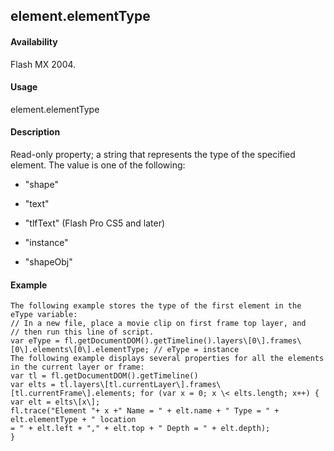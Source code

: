 ## element.elementType

#### Availability

Flash MX 2004.

#### Usage

element.elementType

#### Description

Read-only property; a string that represents the type of the specified element. The value is one of the following:

-   "shape"

-   "text"

-   "tlfText" (Flash Pro CS5 and later)

-   "instance"

-   "shapeObj"

#### Example

```
The following example stores the type of the first element in the eType variable:
// In a new file, place a movie clip on first frame top layer, and
// then run this line of script.
var eType = fl.getDocumentDOM().getTimeline().layers\[0\].frames\[0\].elements\[0\].elementType; // eType = instance
The following example displays several properties for all the elements in the current layer or frame:
var tl = fl.getDocumentDOM().getTimeline()
var elts = tl.layers\[tl.currentLayer\].frames\[tl.currentFrame\].elements; for (var x = 0; x \< elts.length; x++) {
var elt = elts\[x\];
fl.trace("Element "+ x +" Name = " + elt.name + " Type = " + elt.elementType + " location
= " + elt.left + "," + elt.top + " Depth = " + elt.depth);
}

```